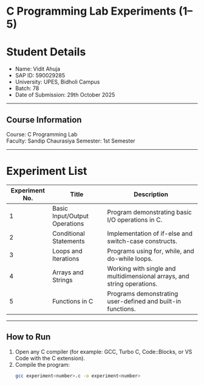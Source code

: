 # C Programming Lab Experiments (1–5)

# Student Details
- Name: Vidit Ahuja  
- SAP ID: 590029285  
- University: UPES, Bidholi Campus  
- Batch: 78  
- Date of Submission: 29th October 2025  

---

## Course Information
Course: C Programming Lab  
Faculty: Sandip Chaurasiya
Semester: 1st Semester  

---

# Experiment List

| Experiment No. | Title | Description |
|----------------|--------|-------------|
| 1 | Basic Input/Output Operations | Program demonstrating basic I/O operations in C. |
| 2 | Conditional Statements | Implementation of if-else and switch-case constructs. |
| 3 | Loops and Iterations | Programs using for, while, and do-while loops. |
| 4 | Arrays and Strings | Working with single and multidimensional arrays, and string operations. |
| 5 | Functions in C | Programs demonstrating user-defined and built-in functions. |

---

## How to Run
1. Open any C compiler (for example: GCC, Turbo C, Code::Blocks, or VS Code with the C extension).  
2. Compile the program:
   ```bash
   gcc experiment<number>.c -o experiment<number>

